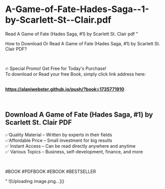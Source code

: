 # A-Game-of-Fate-Hades-Saga--1-by-Scarlett-St--Clair.pdf
Read A Game of Fate (Hades Saga, #1) by Scarlett St.  Clair pdf
"<p>How to Download Or Read A Game of Fate (Hades Saga, #1) by Scarlett St.  Clair PDF?</p>
<p>&nbsp;</p>
<p>&#128293;  Special Promo! Get Free for Today's Purchase!<br />To download or Read your free Book, simply click link address here:&nbsp;<br />&nbsp;</p>
<p><a href=""https://alaniwebster.github.io/push/?book=1735771910""><strong>https://alaniwebster.github.io/push/?book=1735771910</strong></a></p>
<p>&nbsp;</p>
<h2>Download A Game of Fate (Hades Saga, #1) by Scarlett St.  Clair PDF</h2>
<p>&#x2705;Quality Material &ndash; Written by experts in their fields<br />&#x2705;Affordable Price &ndash; Small investment for big results<br />&#x2705; Instant Access &ndash; Can be read directly anywhere and anytime<br />&#x2705; Various Topics &ndash; Business, self-development, finance, and more</p>
<p>&nbsp;</p>
<p>#BOOK #PDFBOOK #EBOOK #BESTSELLER</p>
"
![Uploading image.png…]()
